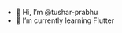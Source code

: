 - 👋 Hi, I’m @tushar-prabhu
- 🌱 I’m currently learning Flutter
<!---
tushar-prabhu/tushar-prabhu is a ✨ special ✨ repository because its `README.md` (this file) appears on your GitHub profile.
You can click the Preview link to take a look at your changes.
--->
